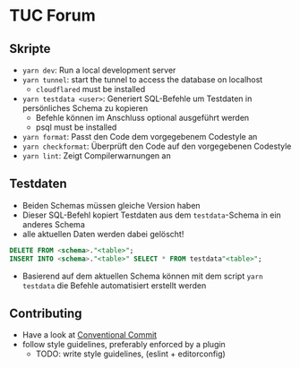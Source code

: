 # TUC Forum

## Skripte

- `yarn dev`: Run a local development server
- `yarn tunnel`: start the tunnel to access the database on localhost
  - `cloudflared` must be installed
- `yarn testdata <user>`: Generiert SQL-Befehle um Testdaten in persönliches Schema zu kopieren
  - Befehle können im Anschluss optional ausgeführt werden
  - psql must be installed
- `yarn format`: Passt den Code dem vorgegebenem Codestyle an
- `yarn checkformat`: Überprüft den Code auf den vorgegebenen Codestyle
- `yarn lint`: Zeigt Compilerwarnungen an

## Testdaten

- Beiden Schemas müssen gleiche Version haben
- Dieser SQL-Befehl kopiert Testdaten aus dem `testdata`-Schema in ein anderes Schema
- alle aktuellen Daten werden dabei gelöscht!

```sql
DELETE FROM <schema>."<table>";
INSERT INTO <schema>."<table>" SELECT * FROM testdata"<table>";
```

- Basierend auf dem aktuellen Schema können mit dem script `yarn testdata` die Befehle automatisiert erstellt werden

## Contributing

- Have a look at [Conventional Commit](https://www.conventionalcommits.org/en/v1.0.0/)
- follow style guidelines, preferably enforced by a plugin
  - TODO: write style guidelines, (eslint + editorconfig)
